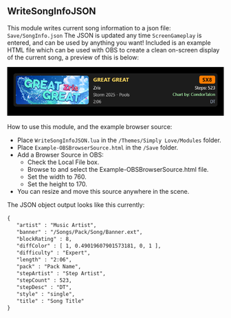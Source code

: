 ## WriteSongInfoJSON
This module writes current song information to a json file: `Save/SongInfo.json`
The JSON is updated any time `ScreenGameplay` is entered, and can be used by anything you want!
Included is an example HTML file which can be used with OBS to create a clean on-screen display of the current song, a preview of this is below:

![Preview of the Browser Source](<Screenshot 2025-05-16 23-25-47.png>)

How to use this module, and the example browser source:
- Place `WriteSongInfoJSON.lua` in the `/Themes/Simply Love/Modules` folder.
- Place `Example-OBSBrowserSource.html` in the `/Save` folder.
- Add a Browser Source in OBS:
   - Check the Local File box.
   - Browse to and select the Example-OBSBrowserSource.html file.
   - Set the width to 760.
   - Set the height to 170.
- You can resize and move this source anywhere in the scene.

The JSON object output looks like this currently:
```
{
   "artist" : "Music Artist",
   "banner" : "/Songs/Pack/Song/Banner.ext",
   "blockRating" : 8,
   "diffColor" : [ 1, 0.49019607901573181, 0, 1 ],
   "difficulty" : "Expert",
   "length" : "2:06",
   "pack" : "Pack Name",
   "stepArtist" : "Step Artist",
   "stepCount" : 523,
   "stepDesc" : "DT",
   "style" : "single",
   "title" : "Song Title"
}
```